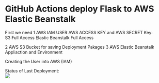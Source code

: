# GitHub Actions deploy Flask to AWS Elastic Beanstalk

First we need 
1	AWS IAM USER AWS ACCESS KEY and AWS SECRET Key:
		S3 Full Access
		Elastic Beanstalk Full Access

2 AWS S3 Bucket for saving Deployment Pakages
3 AWS Elastic Beanstalk Appliaction and Environment


Creating the User into AWS (IAM)


Status of Last Deployment:<br>
<img src="https://github.com/idyakov/github-actions-part-2-cicd-to-aws/workflows/CI-CD-Pipeline-to-AWS-ElasticBeanstalk/badge.svg?branch=master"><br>

